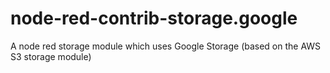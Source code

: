# node-red-contrib-storage.google
A node red storage module which uses Google Storage  (based on the AWS S3 storage module)
